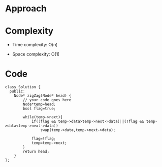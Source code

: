  # Approach
<!-- Describe your approach to solving the problem. -->

# Complexity
- Time complexity: O(n)
<!-- Add your time complexity here, e.g. $$O(n)$$ -->

- Space complexity: O(1)
<!-- Add your space complexity here, e.g. $$O(n)$$ -->

# Code
```
class Solution {
  public:
    Node* zigZag(Node* head) {
        // your code goes here
        Node*temp=head;
        bool flag=true;
        
        while(temp->next){
            if((flag && temp->data>temp->next->data)||(!flag && temp->data<temp->next->data))
                swap(temp->data,temp->next->data);
            
            flag=!flag;
            temp=temp->next;
        }
        return head;
    }
};
```
